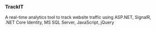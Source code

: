### TrackIT

A real-time analytics tool to track website traffic using ASP.NET, SignalR, .NET Core Identity, MS SQL Server, JavaScript, jQuery
